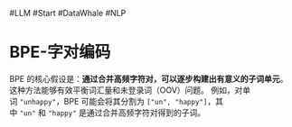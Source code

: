 #LLM #Start #DataWhale #NLP
# BPE-字对编码
BPE 的核心假设是：​**通过合并高频字符对，可以逐步构建出有意义的子词单元**。这种方法能够有效平衡词汇量和未登录词（OOV）问题。
例如，对单词 `"unhappy"`，BPE 可能会将其分割为 `["un", "happy"]`，其中 `"un"` 和 `"happy"` 是通过合并高频字符对得到的子词。
